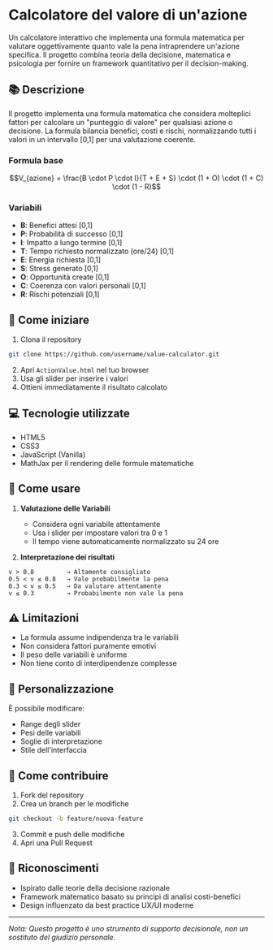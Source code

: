 # Calcolatore del valore di un'azione

Un calcolatore interattivo che implementa una formula matematica per valutare oggettivamente quanto vale la pena intraprendere un'azione specifica. Il progetto combina teoria della decisione, matematica e psicologia per fornire un framework quantitativo per il decision-making.

## 📚 Descrizione

Il progetto implementa una formula matematica che considera molteplici fattori per calcolare un "punteggio di valore" per qualsiasi azione o decisione. La formula bilancia benefici, costi e rischi, normalizzando tutti i valori in un intervallo [0,1] per una valutazione coerente.

### Formula base
```math
V_{azione} = \frac{B \cdot P \cdot I}{T + E + S} \cdot (1 + O) \cdot (1 + C) \cdot (1 - R)
```

### Variabili
- **B**: Benefici attesi [0,1]
- **P**: Probabilità di successo [0,1]
- **I**: Impatto a lungo termine [0,1]
- **T**: Tempo richiesto normalizzato (ore/24) [0,1]
- **E**: Energia richiesta [0,1]
- **S**: Stress generato [0,1]
- **O**: Opportunità create [0,1]
- **C**: Coerenza con valori personali [0,1]
- **R**: Rischi potenziali [0,1]

## 🚀 Come iniziare

1. Clona il repository
```bash
git clone https://github.com/username/value-calculator.git
```

2. Apri `ActionValue.html` nel tuo browser
3. Usa gli slider per inserire i valori
4. Ottieni immediatamente il risultato calcolato

## 💻 Tecnologie utilizzate

- HTML5
- CSS3
- JavaScript (Vanilla)
- MathJax per il rendering delle formule matematiche

## 📖 Come usare

1. **Valutazione delle Variabili**
   - Considera ogni variabile attentamente
   - Usa i slider per impostare valori tra 0 e 1
   - Il tempo viene automaticamente normalizzato su 24 ore

2. **Interpretazione dei risultati**
```
v > 0.8         → Altamente consigliato
0.5 < v ≤ 0.8   → Vale probabilmente la pena
0.3 < v ≤ 0.5   → Da valutare attentamente
v ≤ 0.3         → Probabilmente non vale la pena
```

## ⚠️ Limitazioni

- La formula assume indipendenza tra le variabili
- Non considera fattori puramente emotivi
- Il peso delle variabili è uniforme
- Non tiene conto di interdipendenze complesse

## 🔧 Personalizzazione

È possibile modificare:
- Range degli slider
- Pesi delle variabili
- Soglie di interpretazione
- Stile dell'interfaccia

## 🤝 Come contribuire

1. Fork del repository
2. Crea un branch per le modifiche
```bash
git checkout -b feature/nuova-feature
```
3. Commit e push delle modifiche
4. Apri una Pull Request

## 🙏 Riconoscimenti

- Ispirato dalle teorie della decisione razionale
- Framework matematico basato su principi di analisi costi-benefici
- Design influenzato da best practice UX/UI moderne

---

*Nota: Questo progetto è uno strumento di supporto decisionale, non un sostituto del giudizio personale.*
